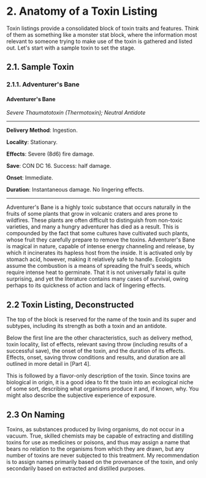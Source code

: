 # 2. Anatomy of a Toxin Listing

Toxin listings provide a consolidated block of toxin traits and features. Think of them as something like a monster stat block, where the information most relevant to someone trying to make use of the toxin is gathered and listed out. Let's start with a sample toxin to set the stage.

## 2.1. Sample Toxin

### 2.1.1. Adventurer's Bane

#### Adventurer's Bane

*Severe Thaumatotoxin (Thermotoxin); Neutral Antidote*
___
**Delivery Method**: Ingestion.

**Locality**: Stationary.

**Effects**: Severe (8d6) fire damage. 

**Save**: CON DC 16. Success: half damage.

**Onset**: Immediate.

**Duration**: Instantaneous damage. No lingering effects.
___
Adventurer's Bane is a highly toxic substance that occurs naturally in the fruits of some plants that grow in volcanic craters and ares prone to wildfires. These plants are often difficult to distinguish from non-toxic varieties, and many a hungry adventurer has died as a result. This is compounded by the fact that some cultures have cultivated such plants, whose fruit they carefully prepare to remove the toxins. Adventurer's Bane is magical in nature, capable of intense energy channeling and release, by which it incinerates its hapless host from the inside. It is activated only by stomach acid, however, making it relatively safe to handle. Ecologists assume the combustion is a means of spreading the fruit's seeds, which require intense heat to germinate. That it is not universally fatal is quite surprising, and yet the literature contains many cases of survival, owing perhaps to its quickness of action and lack of lingering effects.

## 2.2 Toxin Listing, Deconstructed

The top of the block is reserved for the name of the toxin and its super and subtypes, including its strength as both a toxin and an antidote. 

Below the first line are the other characteristics, such as delivery method, toxin locality, list of effects, relevant saving throw (including results of a successful save), the onset of the toxin, and the duration of its effects. Effects, onset, saving throw conditions and results, and duration are all outlined in more detail in [Part 4].

This is followed by a flavor-only description of the toxin. Since toxins are biological in origin, it is a good idea to fit the toxin into an ecological niche of some sort, describing what organisms produce it and, if known, why. You might also describe the subjective experience of exposure. 

## 2.3 On Naming

Toxins, as substances produced by living organisms, do not occur in a vacuum. True, skilled chemists may be capable of extracting and distilling toxins for use as medicines or poisons, and thus may assign a name that bears no relation to the organisms from which they are drawn, but any number of toxins are never subjected to this treatment. My recommendation is to assign names primarily based on the provenance of the toxin, and only secondarily based on extracted and distilled purposes.
